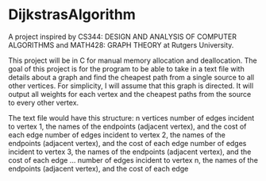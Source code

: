 # DijkstrasAlgorithm
A project inspired by CS344: DESIGN AND ANALYSIS OF COMPUTER ALGORITHMS and MATH428: GRAPH THEORY at Rutgers University.

This project will be in C for manual memory allocation and deallocation. The goal of this project is for the program to be able to take in a text file with details about a graph and find the cheapest path from a single source to all other vertices. For simplicity, I will assume that this graph is directed. It will output all weights for each vertex and the cheapest paths from the source to every other vertex.

The text file would have this structure:
n vertices
number of edges incident to vertex 1, the names of the endpoints (adjacent vertex), and the cost of each edge
number of edges incident to vertex 2, the names of the endpoints (adjacent vertex), and the cost of each edge
number of edges incident to vertex 3, the names of the endpoints (adjacent vertex), and the cost of each edge
...
number of edges incident to vertex n, the names of the endpoints (adjacent vertex), and the cost of each edge
